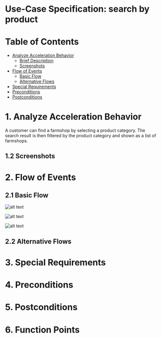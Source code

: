 # Use-Case Specification: search by product
# Table of Contents
- [Analyze Acceleration Behavior](#1-analyze-acceleration-behavior)
    - [Brief Description](#11-brief-description)
    - [Screenshots](#12-screenshots)
- [Flow of Events](#2-flow-of-events)
    - [Basic Flow](#21-basic-flow)
    - [Alternative Flows](#22-alternative-flows)
- [Special Requirements](#3-special-requirements)
- [Preconditions](#4-preconditions)
- [Postconditions](#5-postconditions)

# 1. Analyze Acceleration Behavior

A customer can find a farmshop by selecting a product category. 
The search result is then filtered by the product category and shown as a list of farmshops.

## 1.2 Screenshots


# 2. Flow of Events
## 2.1 Basic Flow

![alt text][ActivityDiagram]

[ActivityDiagram]: https://github.com/linkna/FyF/blob/master/documentation/UC/activity%20Diagrams-search%20by%20product.jpg "Activity Diagram"

![alt text][MockUp1]

[MockUp1]: https://github.com/linkna/FyF/blob/master/documentation/UC/Search%20by%20product%20Mockup1.jpg

![alt text][MockUp2]

[MockUp2]: https://github.com/linkna/FyF/blob/master/documentation/UC/Search%20by%20product%20Mockup2.png



## 2.2 Alternative Flows
# 3. Special Requirements


# 4. Preconditions


# 5. Postconditions


# 6. Function Points
